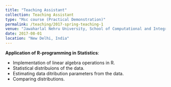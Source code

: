 ```yaml
---
title: "Teaching Assistant"
collection: Teaching Assistant
type: "Msc course (Practical Demonstration)"
permalink: /teaching/2017-spring-teaching-1
venue: "Jawaharlal Nehru University, School of Computational and Integrative Sciences"
date: 2017-08-01
location: "New Delhi, India"
---
```


 **Application of R-programming in Statistics**: 
   - Implementation of linear algebra operations in R. 
   - Statistical distribuions of the data.
   - Estimating data ditribution parameters from the data.
   - Comparing distributions.
   

